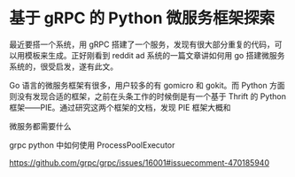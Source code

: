 # 基于 gRPC 的 Python 微服务框架探索


<!--
ID: 08876b74-dc21-42bc-a6e3-94bb65df98ce
Status: draft
Date: 2018-09-28T22:42:00
Modified: 2020-05-16T11:24:28
wp_id: 557
-->


最近要搭一个系统，用 gRPC 搭建了一个服务，发现有很大部分重复的代码，可以用模板来生成。正好刚看到 reddit ad 系统的一篇文章讲如何用 go 搭建微服务系统的，很受启发，遂有此文。

Go 语言的微服务框架有很多，用户较多的有 gomicro 和 gokit。而 Python 方面则没有发现合适的框架，之前在头条工作的时候倒是有一个基于 Thrift 的 Python 框架——PIE。通过研究这两个框架的文档，发现 PIE 框架大概和

微服务都需要什么

grpc python 中如何使用 ProcessPoolExecutor

https://github.com/grpc/grpc/issues/16001#issuecomment-470185940